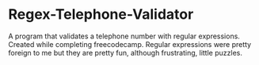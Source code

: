 # Regex-Telephone-Validator
A program that validates a telephone number with regular expressions. Created while completing freecodecamp. Regular expressions were pretty foreign to me but they are pretty fun, although frustrating, little puzzles.
